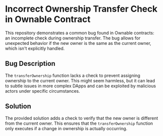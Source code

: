 # Incorrect Ownership Transfer Check in Ownable Contract

This repository demonstrates a common bug found in Ownable contracts: an incomplete check during ownership transfer. The bug allows for unexpected behavior if the new owner is the same as the current owner, which isn't explicitly handled.

## Bug Description

The `transferOwnership` function lacks a check to prevent assigning ownership to the current owner. This might seem harmless, but it can lead to subtle issues in more complex DApps and can be exploited by malicious actors under specific circumstances. 

## Solution

The provided solution adds a check to verify that the new owner is different from the current owner. This ensures that the `transferOwnership` function only executes if a change in ownership is actually occurring.